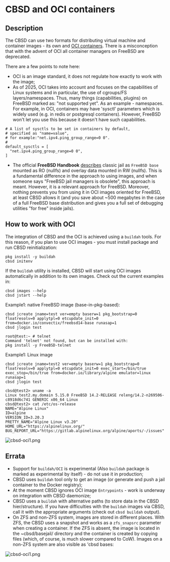# CBSD and OCI containers

## Description

The CBSD can use two formats for distributing virtual machine and container images - its own and [OCI containers](https://opencontainers.org/).
There is a misconception that with the advent of OCI all container managers on FreeBSD are deprecated.

There are a few points to note here:

- OCI is an image standard, it does not regulate how exactly to work with the image;
- As of 2025, OCI takes into account and focuses on the capabilities of Linux systems and in particular, the use of cgroups/FS layers/namespaces. Thus, many things (capabilities, plugins) on FreeBSD marked as: "not supported yet". 
As an example - namespaces. For example, in OCI, containers may have 'sysctl' parameters which is widely used (e.g. in redis or postgresql containers). 
However, FreeBSD won't let you use this because it doesn't have such capabilities.
```
# A list of sysctls to be set in containers by default,
# specified as "name=value",
# for example:"net.ipv4.ping_group_range=0 0".
#
default_sysctls = [
  "net.ipv4.ping_group_range=0 0",
]
```
- The official **FreeBSD Handbook** [describes](https://docs.freebsd.org/en/books/handbook/jails/) classic jail as `FreeBSD base` mounted as RO (nullfs) and overlay data mounted in RW (nullfs). 
  This is a fundamental difference in the approach to using images, and when someone says "FreeBSD jail managers is obsolete", this approach is meant. 
  However, it is a relevant approach for FreeBSD. Moreover, nothing prevents you from using it in OCI images oriented for FreeBSD, at least CBSD allows it (and you save about ~500 megabytes in the case of a full FreeBSD base distribution and gives you a full set of debugging utilities "for free" inside jails).

## How to work with OCI

The integration of CBSD and the OCI is achieved using a `buildah` tools. 
For this reason, if you plan to use OCI images - you must install package and run CBSD reinitialization:
```
pkg install -y buildah
cbsd initenv
```

If the `buildah` utility is installed, CBSD will start using OCI images automatically in addition to its own images. Check out the current examples in:
```
cbsd images --help
cbsd jstart --help
```

Example1: native FreeBSD image (base-in-pkg-based):

```
cbsd jcreate jname=test ver=empty baserw=1 pkg_bootstrap=0 floatresolv=0 applytpl=0 etcupdate_init=0 from=docker.io/convectix/freebsd14-base runasap=1
cbsd jlogin test

root@test:~ # telnet
Command 'telnet' not found, but can be installed with:
pkg install -y FreeBSD-telnet
```

Example1: Linux image

```
cbsd jcreate jname=test2 ver=empty baserw=1 pkg_bootstrap=0 floatresolv=0 applytpl=0 etcupdate_init=0 exec_start=/bin/true exec_stop=/bin/true from=docker.io/library/alpine emulator=linux runasap=1
cbsd jlogin test

cbsd@test2> uname -a
Linux test2.my.domain 5.15.0 FreeBSD 14.2-RELEASE releng/14.2-n269506-c8918d6c741 GENERIC x86_64 Linux
cbsd@test2> cat /etc/os-release 
NAME="Alpine Linux"
ID=alpine
VERSION_ID=3.20.3
PRETTY_NAME="Alpine Linux v3.20"
HOME_URL="https://alpinelinux.org/"
BUG_REPORT_URL="https://gitlab.alpinelinux.org/alpine/aports/-/issues"
```

![cbsd-oci1.png](https://convectix.com/img/cbsd-oci1.png)

## Errata

- Support for `buildah/OCI` is experimental (Also `buildah` package is marked as experimental by itself) - do not use it in production;
- CBSD uses `buildah` tool only to get an image (or generate and push a jail container to the Docker registry);
- At the moment CBSD ignores OCI image `Entrypoints` - work is underway on integration with CBSD daemonize;
- CBSD uses a `buildah` with alternative paths (to store data in the CBSD hier/structure). If you have difficulties with the `buildah` images via CBSD, call it with the appropriate arguments (check out `cbsd buildah` output).
- On ZFS and non-ZFS system, images are stored in different places. With ZFS, the CBSD uses a snapshot and works as a `zfs_snapsrc` parameter when creating a container. If the ZFS is absent, 
  the image is located in the ~cbsd/basejail/ directory and the container is created by copying files (which, of course, is much slower compared to CoW).
  Images on a non-ZFS system are also visible as 'cbsd bases: 
  

![cbsd-oci1.png](https://convectix.com/img/cbsd-oci2.png)
